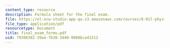 ```yaml
---
content_type: resource
description: Formula sheet for the final exam.
file: https://ol-ocw-studio-app-qa.s3.amazonaws.com/courses/8-01l-physics-i-classical-mechanics-fall-2005/7939838239ae7b383d409960bca41512_final_exam_formu.pdf
file_type: application/pdf
resourcetype: Document
title: final_exam_formu.pdf
uid: 79398382-39ae-7b38-3d40-9960bca41512
---
```

